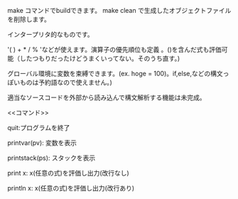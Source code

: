 make コマンドでbuildできます。
make clean で生成したオブジェクトファイルを削除します。

インタープリタ的なものです。

'( ) + * / % 'などが使えます。演算子の優先順位も定義 。()を含んだ式も評価可能（したつもりだったけどうまくいってない。そのうち直す。)

グローバル環境に変数を束縛できます。(ex. hoge = 100)。if,else,などの構文っぽいものは予約語なので使えません。)

適当なソースコードを外部から読み込んで構文解析する機能は未完成。





<<コマンド>>


quit:プログラムを終了

printvar(pv): 変数を表示

printstack(ps): スタックを表示     

print x: x(任意の式)を評価し出力(改行なし)      

println x:  x(任意の式)を評価し出力(改行あり)

